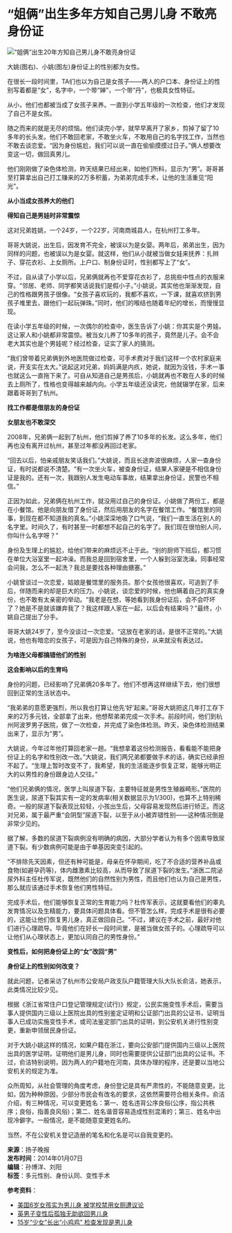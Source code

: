 # “姐俩”出生多年方知自己男儿身 不敢亮身份证

![“姐俩”出生20年方知自己男儿身不敢亮身份证](http://www.people.com.cn/mediafile/pic/20140107/87/15822589797427760823.jpg)

大姚(图右)、小姚(图左)身份证上的性别都为女性。

在很长一段时间里，TA们也以为自己是女孩子——两人的户口本、身份证上的性别写着都是“女”，名字中，一个带“婵”，一个带“丹”，也极具女性特征。

从小，他们也都被当成了女孩子来养。一直到小学五年级的一次检查，他们才发现了自己不是女孩。

随之而来的就是无尽的烦恼。他们读完小学，就早早离开了家乡，剪掉了留了10多年的长头发。他们不敢回老家，不敢坐火车，不敢用自己的名字找工作，当然也不敢去谈恋爱。“因为身份尴尬，我们可以说一直在偷偷摸摸过日子。”俩人想要改变这一切，做回真男儿。

他们刚刚做了染色体检测，昨天结果已经出来，如他们所料，显示为“男”。哥哥甚至打算拿出自己打工赚来的2万多积蓄，为弟弟完成手术，让他的生活重见“阳光”。

**从小当成女孩养大的他们**

**得知自己是男娃时非常震惊**

这对兄弟姓姚，一个24岁，一个22岁，河南商城县人，在杭州打工多年。

哥哥大姚说，出生后，因发育不完全，被误以为是女婴。两年后，弟弟出生，因为同样的问题，也被误以为是女婴。就这样，他们从小就被当做女娃来抚养：扎辫子、穿花衣衫、上女厕所。上户口、制身份证时，性别都写上了“女”。

不过，自从读了小学以后，兄弟俩就再也不爱穿花衣衫了，总挑些中性点的衣服来穿。“邻居、老师、同学都笑话说我们是假小子。”小姚说，其实他也渐渐发现，自己的性格跟男孩子很像。“女孩子喜欢玩的，我都不喜欢，一下课，就喜欢挤到男孩子堆里去，跟他们一起玩弹珠。”同时，他们的喉结也随着年纪的增长，而慢慢显现。

在读小学五年级的时候，一次偶尔的检查中，医生告诉了小姚：你其实是个男娃。这让家人和小姚都非常震惊。被当女儿养了10多年的孩子，竟然是儿子。会不会老大其实也是个男娃呢？经过检查，证实了家人的猜测。

“我们曾带着兄弟俩到外地医院做过检查，可手术费对于我们这样一个农村家庭来说，开支实在太大。”说起这对兄弟，妈妈满是内疚，她说，就因为没钱，手术一事也就这么一直拖下来了。可自从知道自己是男孩后，小姚就再也不敢在人多的时候去上厕所了，性格也变得越来越内向。小学五年级还没读完，他就辍学在家，后来跟着哥哥到了杭州。

**找工作都是借朋友的身份证**

**女朋友也不敢深交**

2008年，兄弟俩一起到了杭州，他们剪掉了养了10多年的长发。这么多年，他们再也没有离开过杭州，甚至过年都没再回过老家。

“回去以后，怕亲戚朋友笑话我们。”大姚说，而且长途奔波很麻烦，人家一查身份证，有时说都说不清楚。“有一次坐火车，被查身份证，结果人家硬是不相信身份证是我的。还有一次，我跟别人发生电动车事故，结果拿出身份证，民警也不相信。”

正因为如此，兄弟俩在杭州工作，就没用过自己的身份证。小姚做了两份工，都是在小餐馆。他是向朋友借了身份证，然后用朋友的名字在餐馆工作。“餐馆里的同事，到现在都不知道我的真名。”小姚深深地吸了口气说，“我们一直生活在别人的名字里。时间久了，有时甚至一时都想不起自己的名字了。我们现在很怕别人问，你叫什么名字呀？”

身份及生理上的尴尬，给他们带来的麻烦远不止于此。“别的厨师下班后，都习惯在单位大浴室里一起冲澡。而我总是回到宿舍里，一个人躲到浴室洗澡。同事经常会问我，怎么不一起洗？我总是要找各种理由搪塞。”

小姚曾谈过一次恋爱，姑娘是餐馆里的服务员。那个女孩他很喜欢，可追到了手后，伴随而来的却是巨大的压力。小姚说，谈恋爱的时候，他也瞒着自己的真实身份，也不敢有太亲密的举动。“我老是在想，等她看到我身份证后，会不会吓坏了？她是不是就该嫌弃我了？我这样跟人家在一起，以后会有结果吗？”最终，小姚自己提出了分手。

哥哥大姚24岁了，至今没谈过一次恋爱。“这放在老家的话，是很不正常的。”大姚说，他也有暗恋的女孩子，可是因为自己特殊的身份，从来就没有表达过。

**为啥连父母都搞错他们的性别**

**这会影响以后的生育吗**

身份的问题，已经影响了兄弟俩20多年了。他们不想再这样继续下去，他们很想回到正常的生活状态中。

“我弟弟的意愿更强烈，所以我也打算让他先‘好’起来。”哥哥大姚把这几年打工存下来的2万多元钱，全部拿了出来，他想帮弟弟完成一次手术。前段时间，他们到杭州阿波罗男子医院，做了一次检查，并完成了染色体检测。昨天，染色体检测结果出来了，显示为“男”。

大姚说，今年过年他打算回老家一趟。“我想拿着这份检测报告，看看能不能把身份证上的名字和性别改一改。”大姚说，我们两兄弟都要做手术的话，确实已经承担不起了。“生理上暂时改变不了，我希望，我的生活能逐步恢复正常，能够光明正大的以男性的身份跟身边人交往。”

“他们兄弟俩的情况，医学上叫尿道下裂，主要特征就是男性生殖器畸形。”医院的医生说，尿道下裂其实有一定的发病率(相关数据显示为1/300)，也算不上特别稀奇。一般的尿道下裂表现比较轻，小孩出生后，父母容易发现然后进行矫正。而这对兄弟，属于最严重“会阴型”尿道下裂，以至于从小被弄错性别——这种情况倒是非常少见的。

据了解，多数的尿道下裂病例没有明确的病因，大部分学者认为有多个因素导致尿道下裂。有少数病例可能是由于单基因突变引起的。

“不排除先天因素，但还有种可能是，母亲在怀孕期间，吃了不合适的营养补品或食物(如避孕药等)，体内雌激素比较高，从而导致了尿道下裂的发生。”浙医二院泌尿外科主任杜传军说，既然他们的自然性别为男性，而且他们也认为自己是男性，那么就应该通过手术恢复他们男性特征。

完成手术后，他们能够恢复正常的生育能力吗？杜传军表示，这就要看他们的睾丸发育情况以及生精能力，要具体问题具体看。但不管怎么样，完成手术是很有必要的，这能让他们恢复男儿身，真正做回自己。“不过，建议在手术之前，最好对他们进行心理疏导。毕竟他们在好长一段时间里，是被当做女孩子的。心理疏导可以让他们从心理状态上，更加认同自己的男性身份。”

**变性后，如何把身份证上的“女”改回“男”**

**身份证上的性别如何改变？**

就此问题，记者采访了杭州市公安局户政支队户籍管理大队大队长俞洁，她表示，此类情况比较少见。

根据《浙江省常住户口登记管理规定(试行)》规定，公民实施变性手术后，需要当事人提供国内三级以上医院出具的性别鉴定证明和公证部门出具的公证书，证明当事人已成功实施变性手术，或司法鉴定部门出具的证明，到公安机关进行性别变更，重新申领居民身份证。

对于大姚小姚这样的情况，如果户籍在浙江，要向公安部门提供国内三级以上医院出具的医学证明，证明他们是男儿身，同时也需要提供公证部门出具的公证书。不过，俞洁特别说明，因为两人的户籍地在河南，具体办理的程序，还是要以当地公安机关的规定为准。

众所周知，从社会管理的角度考虑，身份登记是具有严肃性的，不能随意变更。比如，因为种种原因，少部分市民会有改名的要求，这依然需要符合相关条件。俞洁介绍，有三种情况，可以变更姓名：第一、姓名违背公序良俗(公序，指公共秩序；良俗，指善良风俗)；第二、姓名谐音容易造成性别混淆的；第三、姓名中出现冷僻字。一般情况，是不能随意变更姓名的。

当然，不在公安机关登记造册的笔名和化名是可以自我变更的。

**来源**：扬子晚报  
**发布时间**：2014年01月07日  
**编辑**：孙博洋、刘阳   
**标签**：多元性别、身份认同、变性手术

**参考资料**：
- [美国6岁女孩实为男儿身 被学校禁用女厕遭议论](http://world.people.com.cn/n/2013/0228/c157278-20634791.html)
- [英男子变性后孤独无助欲回男儿身](http://pic.people.com.cn/n/2012/1031/c1016-19446448.html)
- [15岁“少女”长出“小鸡鸡” 检查发现是男儿身](http://health.people.com.cn/n/2013/0709/c14739-22137271.html)
<!-- tcd_original_link http://finance.people.com.cn/n/2014/0107/c66323-24048395.html -->
